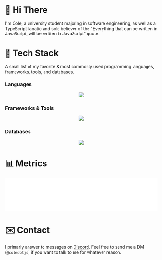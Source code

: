 # 👋 Hi There

I'm Cole, a university student majoring in software engineering, as well as a TypeScript fanatic and sole believer of the "Everything that can be written in JavaScript, will be written in JavaScript" quote. 

# 🧰 Tech Stack

A small list of my favorite & most commonly used programming languages, frameworks, tools, and databases.

### Languages

<p align="center">
  <a href="https://skillicons.dev">
    <img src="https://skillicons.dev/icons?i=ts,js,wasm,nodejs,bun,deno" />
  </a>
</p>

### Frameworks & Tools

<p align="center">
  <a href="https://skillicons.dev">
    <img src="https://skillicons.dev/icons?i=react,nextjs,svelte,tailwind,sass,vite" />
  </a>
</p>

### Databases

<p align="center">
  <a href="https://skillicons.dev">
    <img src="https://skillicons.dev/icons?i=postgres,mysql,sqlite,redis,mongodb,cassandra" />
  </a>
</p>

# 📊 Metrics

<picture>
  <img src="/github-metrics.svg" alt="GitHub Metrics" draggable="false">
</picture>

# ✉️ Contact

I primarly answer to messages on [Discord](https://discord.com/). Feel free to send me a DM (`@coledotjs`) if you want to talk to me for whatever reason.